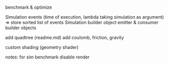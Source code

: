 benchmark & optimize

Simulation events (time of execution, lambda taking simulation as argument) => store sorted list of events
Simulation builder object
emitter & consumer builder objects

add quadtree (readme.md)
add coulomb, friction, gravity

custom shading (geometry shader)

notes:
for sim benchmark disable render

